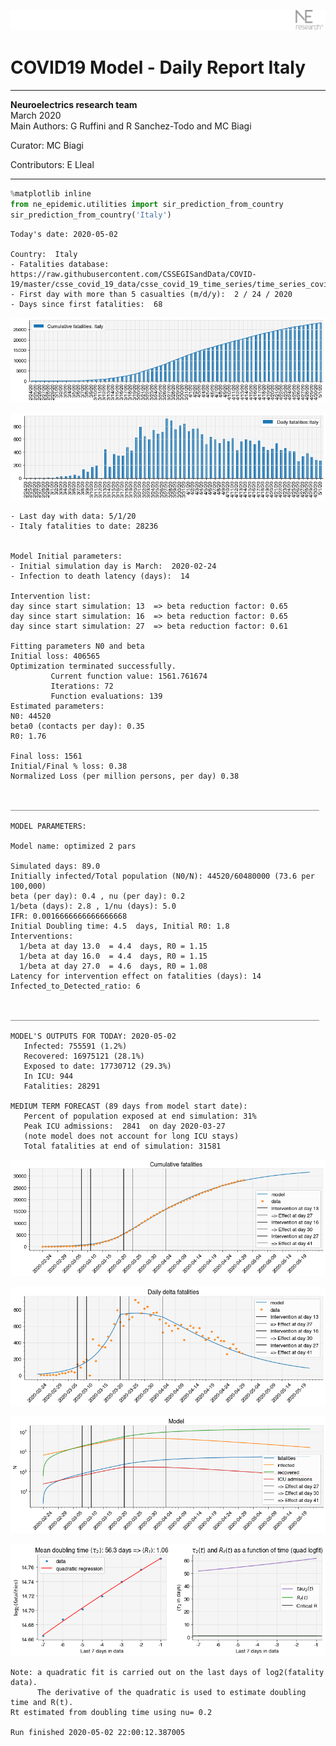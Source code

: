 ![](./images/logo.png)
# COVID19 Model - Daily Report Italy

---

**Neuroelectrics research team**  
March 2020  
Main Authors: G Ruffini and R Sanchez-Todo and MC Biagi

Curator: MC Biagi

Contributors: E Lleal

---


```python
%matplotlib inline
from ne_epidemic.utilities import sir_prediction_from_country
sir_prediction_from_country('Italy')
```

    Today's date: 2020-05-02 
    
    Country:  Italy
    - Fatalities database:  https://raw.githubusercontent.com/CSSEGISandData/COVID-19/master/csse_covid_19_data/csse_covid_19_time_series/time_series_covid19_deaths_global.csv
    - First day with more than 5 casualties (m/d/y):  2 / 24 / 2020
    - Days since first fatalities:  68



![png](02%20-%20Daily_Report_Italy_files/02%20-%20Daily_Report_Italy_1_1.png)



![png](02%20-%20Daily_Report_Italy_files/02%20-%20Daily_Report_Italy_1_2.png)


    - Last day with data: 5/1/20
    - Italy fatalities to date: 28236
     
    
    Model Initial parameters:
    - Initial simulation day is March:  2020-02-24
    - Infection to death latency (days):  14
    
    Intervention list:
    day since start simulation: 13  => beta reduction factor: 0.65
    day since start simulation: 16  => beta reduction factor: 0.65
    day since start simulation: 27  => beta reduction factor: 0.61
    
    Fitting parameters N0 and beta
    Initial loss: 406565
    Optimization terminated successfully.
             Current function value: 1561.761674
             Iterations: 72
             Function evaluations: 139
    Estimated parameters:
    N0: 44520
    beta0 (contacts per day): 0.35
    R0: 1.76
    
    Final loss: 1561
    Initial/Final % loss: 0.38
    Normalized Loss (per million persons, per day) 0.38 
    
    
    _____________________________________________________________________
     
    MODEL PARAMETERS:
    
    Model name: optimized 2 pars
    
    Simulated days: 89.0
    Initially infected/Total population (N0/N): 44520/60480000 (73.6 per 100,000)
    beta (per day): 0.4 , nu (per day): 0.2
    1/beta (days): 2.8 , 1/nu (days): 5.0
    IFR: 0.0016666666666666668
    Initial Doubling time: 4.5  days, Initial R0: 1.8
    Interventions:
      1/beta at day 13.0  = 4.4  days, R0 = 1.15
      1/beta at day 16.0  = 4.4  days, R0 = 1.15
      1/beta at day 27.0  = 4.6  days, R0 = 1.08
    Latency for intervention effect on fatalities (days): 14
    Infected_to_Detected_ratio: 6
    
    
    _____________________________________________________________________
    
    MODEL'S OUTPUTS FOR TODAY: 2020-05-02
       Infected: 755591 (1.2%)
       Recovered: 16975121 (28.1%)
       Exposed to date: 17730712 (29.3%)
       In ICU: 944
       Fatalities: 28291
     
    MEDIUM TERM FORECAST (89 days from model start date): 
       Percent of population exposed at end simulation: 31%
       Peak ICU admissions:  2841  on day 2020-03-27
       (note model does not account for long ICU stays)
       Total fatalities at end of simulation: 31581



![png](02%20-%20Daily_Report_Italy_files/02%20-%20Daily_Report_Italy_1_4.png)



![png](02%20-%20Daily_Report_Italy_files/02%20-%20Daily_Report_Italy_1_5.png)



![png](02%20-%20Daily_Report_Italy_files/02%20-%20Daily_Report_Italy_1_6.png)


     



![png](02%20-%20Daily_Report_Italy_files/02%20-%20Daily_Report_Italy_1_8.png)


    Note: a quadratic fit is carried out on the last days of log2(fatality data).
          The derivative of the quadratic is used to estimate doubling time and R(t).
    Rt estimated from doubling time using nu= 0.2
    
    Run finished 2020-05-02 22:00:12.387005



```python

```

